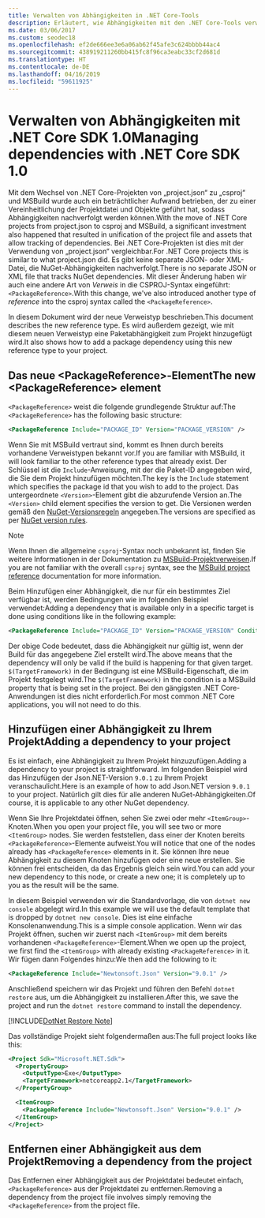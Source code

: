 ```yaml
---
title: Verwalten von Abhängigkeiten in .NET Core-Tools
description: Erläutert, wie Abhängigkeiten mit den .NET Core-Tools verwaltet werden können.
ms.date: 03/06/2017
ms.custom: seodec18
ms.openlocfilehash: ef2de666ee3e6a06ab62f45afe3c624bbbb44ac4
ms.sourcegitcommit: 438919211260bb415fc8f96ca3eabc33cf2d681d
ms.translationtype: HT
ms.contentlocale: de-DE
ms.lasthandoff: 04/16/2019
ms.locfileid: "59611925"
---
```

# <a name="managing-dependencies-with-net-core-sdk-10"></a><span data-ttu-id="d1f53-103">Verwalten von Abhängigkeiten mit .NET Core SDK 1.0</span><span class="sxs-lookup"><span data-stu-id="d1f53-103">Managing dependencies with .NET Core SDK 1.0</span></span>

<span data-ttu-id="d1f53-104">Mit dem Wechsel von .NET Core-Projekten von „project.json“ zu „csproj“ und MSBuild wurde auch ein beträchtlicher Aufwand betrieben, der zu einer Vereinheitlichung der Projektdatei und Objekte geführt hat, sodass Abhängigkeiten nachverfolgt werden können.</span><span class="sxs-lookup"><span data-stu-id="d1f53-104">With the move of .NET Core projects from project.json to csproj and MSBuild, a significant investment also happened that resulted in unification of the project file and assets that allow tracking of dependencies.</span></span> <span data-ttu-id="d1f53-105">Bei .NET Core-Projekten ist dies mit der Verwendung von „project.json“ vergleichbar.</span><span class="sxs-lookup"><span data-stu-id="d1f53-105">For .NET Core projects this is similar to what project.json did.</span></span> <span data-ttu-id="d1f53-106">Es gibt keine separate JSON- oder XML-Datei, die NuGet-Abhängigkeiten nachverfolgt.</span><span class="sxs-lookup"><span data-stu-id="d1f53-106">There is no separate JSON or XML file that tracks NuGet dependencies.</span></span> <span data-ttu-id="d1f53-107">Mit dieser Änderung haben wir auch eine andere Art von *Verweis* in die CSPROJ-Syntax eingeführt: `<PackageReference>`.</span><span class="sxs-lookup"><span data-stu-id="d1f53-107">With this change, we've also introduced another type of *reference* into the csproj syntax called the `<PackageReference>`.</span></span> 

<span data-ttu-id="d1f53-108">In diesem Dokument wird der neue Verweistyp beschrieben.</span><span class="sxs-lookup"><span data-stu-id="d1f53-108">This document describes the new reference type.</span></span> <span data-ttu-id="d1f53-109">Es wird außerdem gezeigt, wie mit diesem neuen Verweistyp eine Paketabhängigkeit zum Projekt hinzugefügt wird.</span><span class="sxs-lookup"><span data-stu-id="d1f53-109">It also shows how to add a package dependency using this new reference type to your project.</span></span> 

## <a name="the-new-packagereference-element"></a><span data-ttu-id="d1f53-110">Das neue \<PackageReference>-Element</span><span class="sxs-lookup"><span data-stu-id="d1f53-110">The new \<PackageReference> element</span></span>
<span data-ttu-id="d1f53-111">`<PackageReference>` weist die folgende grundlegende Struktur auf:</span><span class="sxs-lookup"><span data-stu-id="d1f53-111">The `<PackageReference>` has the following basic structure:</span></span>

```xml
<PackageReference Include="PACKAGE_ID" Version="PACKAGE_VERSION" />
```

<span data-ttu-id="d1f53-112">Wenn Sie mit MSBuild vertraut sind, kommt es Ihnen durch bereits vorhandene Verweistypen bekannt vor.</span><span class="sxs-lookup"><span data-stu-id="d1f53-112">If you are familiar with MSBuild, it will look familiar to the other reference types that already exist.</span></span> <span data-ttu-id="d1f53-113">Der Schlüssel ist die `Include`-Anweisung, mit der die Paket-ID angegeben wird, die Sie dem Projekt hinzufügen möchten.</span><span class="sxs-lookup"><span data-stu-id="d1f53-113">The key is the `Include` statement which specifies the package id that you wish to add to the project.</span></span> <span data-ttu-id="d1f53-114">Das untergeordnete `<Version>`-Element gibt die abzurufende Version an.</span><span class="sxs-lookup"><span data-stu-id="d1f53-114">The `<Version>` child element specifies the version to get.</span></span> <span data-ttu-id="d1f53-115">Die Versionen werden gemäß den [NuGet-Versionsregeln](/nuget/create-packages/dependency-versions#version-ranges) angegeben.</span><span class="sxs-lookup"><span data-stu-id="d1f53-115">The versions are specified as per [NuGet version rules](/nuget/create-packages/dependency-versions#version-ranges).</span></span>

> [!NOTE]
> <span data-ttu-id="d1f53-116">Wenn Ihnen die allgemeine `csproj`-Syntax noch unbekannt ist, finden Sie weitere Informationen in der Dokumentation zu [MSBuild-Projektverweisen](/visualstudio/msbuild/msbuild-project-file-schema-reference).</span><span class="sxs-lookup"><span data-stu-id="d1f53-116">If you are not familiar with the overall `csproj` syntax, see the [MSBuild project reference](/visualstudio/msbuild/msbuild-project-file-schema-reference) documentation for more information.</span></span>  

<span data-ttu-id="d1f53-117">Beim Hinzufügen einer Abhängigkeit, die nur für ein bestimmtes Ziel verfügbar ist, werden Bedingungen wie im folgenden Beispiel verwendet:</span><span class="sxs-lookup"><span data-stu-id="d1f53-117">Adding a dependency that is available only in a specific target is done using conditions like in the following example:</span></span>

```xml
<PackageReference Include="PACKAGE_ID" Version="PACKAGE_VERSION" Condition="'$(TargetFramework)' == 'netcoreapp2.1'" />
```

<span data-ttu-id="d1f53-118">Der obige Code bedeutet, dass die Abhängigkeit nur gültig ist, wenn der Build für das angegebene Ziel erstellt wird.</span><span class="sxs-lookup"><span data-stu-id="d1f53-118">The above means that the dependency will only be valid if the build is happening for that given target.</span></span> <span data-ttu-id="d1f53-119">`$(TargetFramework)` in der Bedingung ist eine MSBuild-Eigenschaft, die im Projekt festgelegt wird.</span><span class="sxs-lookup"><span data-stu-id="d1f53-119">The `$(TargetFramework)` in the condition is a MSBuild property that is being set in the project.</span></span> <span data-ttu-id="d1f53-120">Bei den gängigsten .NET Core-Anwendungen ist dies nicht erforderlich.</span><span class="sxs-lookup"><span data-stu-id="d1f53-120">For most common .NET Core applications, you will not need to do this.</span></span> 

## <a name="adding-a-dependency-to-your-project"></a><span data-ttu-id="d1f53-121">Hinzufügen einer Abhängigkeit zu Ihrem Projekt</span><span class="sxs-lookup"><span data-stu-id="d1f53-121">Adding a dependency to your project</span></span>
<span data-ttu-id="d1f53-122">Es ist einfach, eine Abhängigkeit zu Ihrem Projekt hinzuzufügen.</span><span class="sxs-lookup"><span data-stu-id="d1f53-122">Adding a dependency to your project is straightforward.</span></span> <span data-ttu-id="d1f53-123">Im folgenden Beispiel wird das Hinzufügen der Json.NET-Version `9.0.1` zu Ihrem Projekt veranschaulicht.</span><span class="sxs-lookup"><span data-stu-id="d1f53-123">Here is an example of how to add Json.NET version `9.0.1` to your project.</span></span> <span data-ttu-id="d1f53-124">Natürlich gilt dies für alle anderen NuGet-Abhängigkeiten.</span><span class="sxs-lookup"><span data-stu-id="d1f53-124">Of course, it is applicable to any other NuGet dependency.</span></span> 

<span data-ttu-id="d1f53-125">Wenn Sie Ihre Projektdatei öffnen, sehen Sie zwei oder mehr `<ItemGroup>`-Knoten.</span><span class="sxs-lookup"><span data-stu-id="d1f53-125">When you open your project file, you will see two or more `<ItemGroup>` nodes.</span></span> <span data-ttu-id="d1f53-126">Sie werden feststellen, dass einer der Knoten bereits `<PackageReference>`-Elemente aufweist.</span><span class="sxs-lookup"><span data-stu-id="d1f53-126">You will notice that one of the nodes already has `<PackageReference>` elements in it.</span></span> <span data-ttu-id="d1f53-127">Sie können Ihre neue Abhängigkeit zu diesem Knoten hinzufügen oder eine neue erstellen. Sie können frei entscheiden, da das Ergebnis gleich sein wird.</span><span class="sxs-lookup"><span data-stu-id="d1f53-127">You can add your new dependency to this node, or create a new one; it is completely up to you as the result will be the same.</span></span> 

<span data-ttu-id="d1f53-128">In diesem Beispiel verwenden wir die Standardvorlage, die von `dotnet new console` abgelegt wird.</span><span class="sxs-lookup"><span data-stu-id="d1f53-128">In this example we will use the default template that is dropped by `dotnet new console`.</span></span> <span data-ttu-id="d1f53-129">Dies ist eine einfache Konsolenanwendung.</span><span class="sxs-lookup"><span data-stu-id="d1f53-129">This is a simple console application.</span></span> <span data-ttu-id="d1f53-130">Wenn wir das Projekt öffnen, suchen wir zuerst nach `<ItemGroup>` mit dem bereits vorhandenen `<PackageReference>`-Element.</span><span class="sxs-lookup"><span data-stu-id="d1f53-130">When we open up the project, we first find the `<ItemGroup>` with already existing `<PackageReference>` in it.</span></span> <span data-ttu-id="d1f53-131">Wir fügen dann Folgendes hinzu:</span><span class="sxs-lookup"><span data-stu-id="d1f53-131">We then add the following to it:</span></span>

```xml
<PackageReference Include="Newtonsoft.Json" Version="9.0.1" />
```

<span data-ttu-id="d1f53-132">Anschließend speichern wir das Projekt und führen den Befehl `dotnet restore` aus, um die Abhängigkeit zu installieren.</span><span class="sxs-lookup"><span data-stu-id="d1f53-132">After this, we save the project and run the `dotnet restore` command to install the dependency.</span></span> 

[!INCLUDE[DotNet Restore Note](~/includes/dotnet-restore-note.md)]

<span data-ttu-id="d1f53-133">Das vollständige Projekt sieht folgendermaßen aus:</span><span class="sxs-lookup"><span data-stu-id="d1f53-133">The full project looks like this:</span></span>

```xml
<Project Sdk="Microsoft.NET.Sdk">
  <PropertyGroup>
    <OutputType>Exe</OutputType>
    <TargetFramework>netcoreapp2.1</TargetFramework>
  </PropertyGroup>

  <ItemGroup>
    <PackageReference Include="Newtonsoft.Json" Version="9.0.1" />
  </ItemGroup>
</Project>
```

## <a name="removing-a-dependency-from-the-project"></a><span data-ttu-id="d1f53-134">Entfernen einer Abhängigkeit aus dem Projekt</span><span class="sxs-lookup"><span data-stu-id="d1f53-134">Removing a dependency from the project</span></span>
<span data-ttu-id="d1f53-135">Das Entfernen einer Abhängigkeit aus der Projektdatei bedeutet einfach, `<PackageReference>` aus der Projektdatei zu entfernen.</span><span class="sxs-lookup"><span data-stu-id="d1f53-135">Removing a dependency from the project file involves simply removing the `<PackageReference>` from the project file.</span></span>
